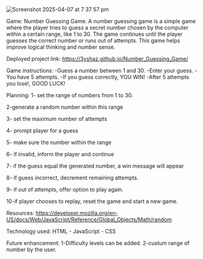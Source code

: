 
![Screenshot 2025-04-07 at 7 37 57 pm](https://github.com/user-attachments/assets/52f689d7-8ed0-4de2-96e4-489838955fbe)

Game: Number Guessing Game.
A number guessing game is a simple game where the player tries to guess a secret number chosen by the computer within a certain range, like 1 to 30.
The game continues until the player guesses the correct number or runs out of attempts. This game helps improve logical thinking and number sense.

Deployed project link:
https://3yshaz.github.io/Number_Guessing_Game/

Game instructions: 
-Guess a number between 1 and 30.
-Enter your guess.
-You have 5 attempts.
-If you guess correctly, YOU WIN!
-After 5 attempts you lose!, GOOD LUCK!

Planning: 
1- set the range of numbers from 1 to 30.

2-generate a random number within this range

3- set the maximum number of attempts

4- prompt player for a guess

5- make sure the number within the range

6- if invalid, inform the player and continue

7- if the guess equal the generated number, a win message will appear

8- if guess incorrect, decrement remaining attempts.

9- if out of attempts, offer option to play again.

10-if player chooses to replay, reset the game and start a new game.

Resources: 
https://developer.mozilla.org/en-US/docs/Web/JavaScript/Reference/Global_Objects/Math/random

Technology used:
HTML - JavaScript - CSS

Future enhancement:
1-Difficulty levels can be added.
2-custum range of number by the user.

 
